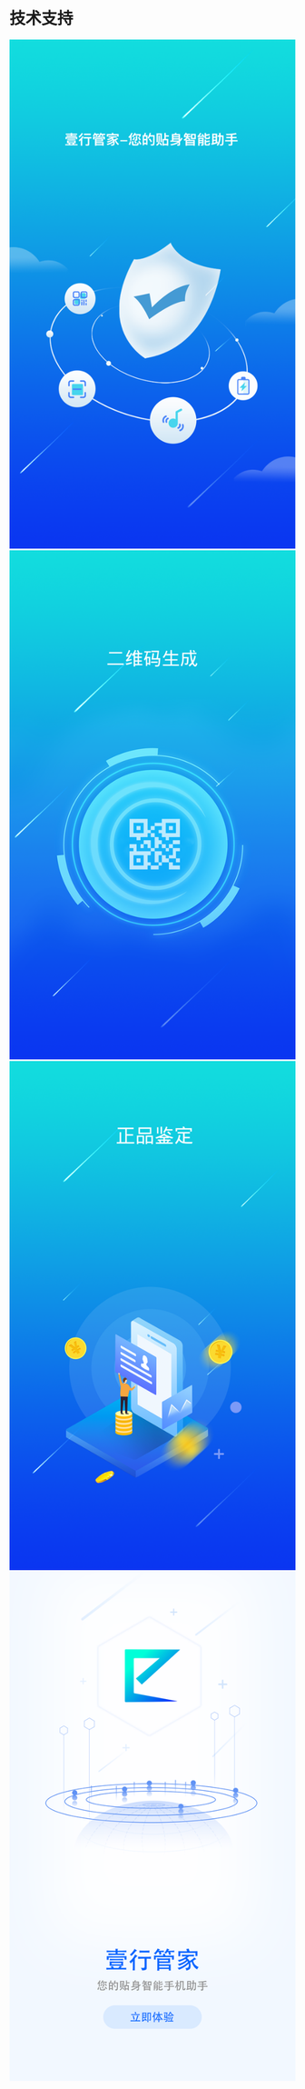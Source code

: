 
# 技术支持

![image](https://github.com/xianshijie/yixing/blob/master/%E5%9B%BE%E5%83%8F/image-3--1242X2208.png)
![image](https://github.com/xianshijie/yixing/blob/master/%E5%9B%BE%E5%83%8F/image-1--1242X2208.png)
![image](https://github.com/xianshijie/yixing/blob/master/%E5%9B%BE%E5%83%8F/image-2--1242X2208.png)
![image](https://github.com/xianshijie/yixing/blob/master/%E5%9B%BE%E5%83%8F/image1242X2208-1.png)
